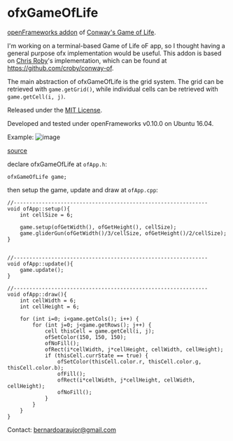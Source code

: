 ofxGameOfLife
=====================================

[openFrameworks addon](http://ofxaddons.com/) of [Conway's Game of Life](http://en.wikipedia.org/wiki/Conway's_Game_of_Life).

I'm working on a terminal-based Game of Life oF app, so I thought having a general purpose ofx implementation would be useful. This addon is based on [Chris Roby](http://github.com/croby)'s implementation, which can be found at https://github.com/croby/conway-of.

The main abstraction of ofxGameOfLife is the grid system. The grid can be retrieved with `game.getGrid()`, while individual cells can be retrieved with `game.getCell(i, j)`.

Released under the [MIT License](https://en.wikipedia.org/wiki/MIT_License).

Developed and tested under openFrameworks v0.10.0 on Ubuntu 16.04.

Example:
![image](http://upload.wikimedia.org/wikipedia/commons/e/e5/Gospers_glider_gun.gif)

[source](http://en.wikipedia.org/wiki/File:Gospers_glider_gun.gif)

declare ofxGameOfLife at `ofApp.h`:
```
ofxGameOfLife game;
```

then setup the game, update and draw at `ofApp.cpp`:
```
//--------------------------------------------------------------
void ofApp::setup(){
    int cellSize = 6;

    game.setup(ofGetWidth(), ofGetHeight(), cellSize);
    game.gliderGun(ofGetWidth()/3/cellSize, ofGetHeight()/2/cellSize);
}


//--------------------------------------------------------------
void ofApp::update(){
    game.update();
}

//--------------------------------------------------------------
void ofApp::draw(){
    int cellWidth = 6;
    int cellHeight = 6;

    for (int i=0; i<game.getCols(); i++) {
		for (int j=0; j<game.getRows(); j++) {
            cell thisCell = game.getCell(i, j);
			ofSetColor(150, 150, 150);
			ofNoFill();
			ofRect(i*cellWidth, j*cellHeight, cellWidth, cellHeight);
            if (thisCell.currState == true) {
				ofSetColor(thisCell.color.r, thisCell.color.g, thisCell.color.b);
				ofFill();
				ofRect(i*cellWidth, j*cellHeight, cellWidth, cellHeight);
				ofNoFill();
			}
		}
	}
}
```

Contact: bernardoaraujor@gmail.com

